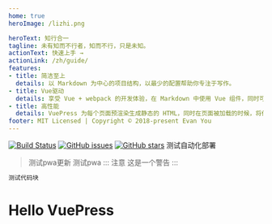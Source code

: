```yaml
---
home: true
heroImage: /lizhi.png

heroText: 知行合一
tagline: 未有知而不行者，知而不行，只是未知。
actionText: 快速上手 →
actionLink: /zh/guide/
features:
- title: 简洁至上
  details: 以 Markdown 为中心的项目结构，以最少的配置帮助你专注于写作。
- title: Vue驱动
  details: 享受 Vue + webpack 的开发体验，在 Markdown 中使用 Vue 组件，同时可以使用 Vue 来开发自定义主题。
- title: 高性能
  details: VuePress 为每个页面预渲染生成静态的 HTML，同时在页面被加载的时候，将作为 SPA 运行。
footer: MIT Licensed | Copyright © 2018-present Evan You
---
```


[![Build Status](https://travis-ci.com/ysmc-slg/docs.svg?branch=master)](https://travis-ci.com/ysmc-slg/docs)
[![GitHub issues](https://img.shields.io/github/issues/ysmc-slg/docs)](https://github.com/ysmc-slg/docs/issues)
[![GitHub stars](https://img.shields.io/github/stars/ysmc-slg/docs)](https://github.com/ysmc-slg/docs/stargazers)
测试自动化部署
> 测试pwa更新
测试pwa
::: 注意
这是一个警告
:::
``` js
测试代码块
```
# Hello VuePress